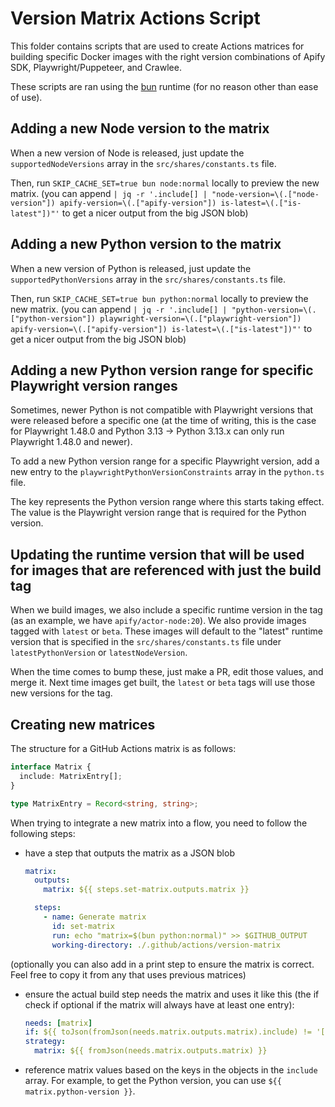 # Version Matrix Actions Script

This folder contains scripts that are used to create Actions matrices for building specific Docker images with the right version combinations of Apify SDK, Playwright/Puppeteer, and Crawlee.

These scripts are ran using the [bun](https://bun.sh) runtime (for no reason other than ease of use).

## Adding a new Node version to the matrix

When a new version of Node is released, just update the `supportedNodeVersions` array in the `src/shares/constants.ts` file.

Then, run `SKIP_CACHE_SET=true bun node:normal` locally to preview the new matrix. (you can append `| jq -r '.include[] | "node-version=\(.["node-version"]) apify-version=\(.["apify-version"]) is-latest=\(.["is-latest"])"'` to get a nicer output from the big JSON blob)

## Adding a new Python version to the matrix

When a new version of Python is released, just update the `supportedPythonVersions` array in the `src/shares/constants.ts` file.

Then, run `SKIP_CACHE_SET=true bun python:normal` locally to preview the new matrix. (you can append `| jq -r '.include[] | "python-version=\(.["python-version"]) playwright-version=\(.["playwright-version"]) apify-version=\(.["apify-version"]) is-latest=\(.["is-latest"])"'` to get a nicer output from the big JSON blob)

## Adding a new Python version range for specific Playwright version ranges

Sometimes, newer Python is not compatible with Playwright versions that were released before a specific one (at the time of writing, this is the case for Playwright 1.48.0 and Python 3.13 -> Python 3.13.x can only run Playwright 1.48.0 and newer).

To add a new Python version range for a specific Playwright version, add a new entry to the `playwrightPythonVersionConstraints` array in the `python.ts` file.

The key represents the Python version range where this starts taking effect. The value is the Playwright version range that is required for the Python version.

## Updating the runtime version that will be used for images that are referenced with just the build tag

When we build images, we also include a specific runtime version in the tag (as an example, we have `apify/actor-node:20`). We also provide images tagged with `latest` or `beta`. These images will default to the "latest" runtime version that is specified in the `src/shares/constants.ts` file under `latestPythonVersion` or `latestNodeVersion`.

When the time comes to bump these, just make a PR, edit those values, and merge it. Next time images get built, the `latest` or `beta` tags will use those new versions for the tag.

## Creating new matrices

The structure for a GitHub Actions matrix is as follows:

```ts
interface Matrix {
  include: MatrixEntry[];
}

type MatrixEntry = Record<string, string>;
```

When trying to integrate a new matrix into a flow, you need to follow the following steps:

- have a step that outputs the matrix as a JSON blob

  ```yaml
  matrix:
    outputs:
      matrix: ${{ steps.set-matrix.outputs.matrix }}

    steps:
      - name: Generate matrix
        id: set-matrix
        run: echo "matrix=$(bun python:normal)" >> $GITHUB_OUTPUT
        working-directory: ./.github/actions/version-matrix
  ```

(optionally you can also add in a print step to ensure the matrix is correct. Feel free to copy it from any that uses previous matrices)

- ensure the actual build step needs the matrix and uses it like this (the if check if optional if the matrix will always have at least one entry):

  ```yaml
  needs: [matrix]
  if: ${{ toJson(fromJson(needs.matrix.outputs.matrix).include) != '[]' }}
  strategy:
    matrix: ${{ fromJson(needs.matrix.outputs.matrix) }}
  ```

- reference matrix values based on the keys in the objects in the `include` array. For example, to get the Python version, you can use `${{ matrix.python-version }}`.
